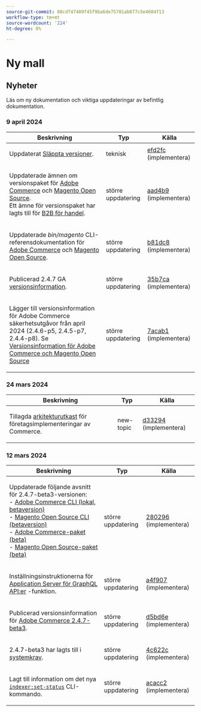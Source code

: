 ```yaml
---
source-git-commit: 88cdf47409f45f9ba6de75701ab877c5e4604f13
workflow-type: tm+mt
source-wordcount: '224'
ht-degree: 0%

---
```

# Ny mall

## Nyheter

Läs om ny dokumentation och viktiga uppdateringar av befintlig dokumentation.

### 9 april 2024

<table style="table-layout:auto;">
  <thead>
    <tr>
      <th>Beskrivning</th>
      <th>Typ</th>
      <th>Källa</th>
    </tr>
  </thead>
  <tbody>
    <tr>
      <td><p>Uppdaterat <a href="https://experienceleague.adobe.com/docs/commerce-operations/release/versions.html">Släppta versioner</a>.</p>
</td>
      <td>teknisk</td>
      <td><a href="https://github.com/AdobeDocs/commerce-operations.en/commit/efd2fc4285a5cdc7ee20ead299ee16e54f9bcb83">efd2fc</a> (implementera)</td>
    </tr>
    <tr>
      <td><p>Uppdaterade ämnen om versionspaket för <a href="https://experienceleague.adobe.com/en/docs/commerce-operations/release/packages/adobe-commerce">Adobe Commerce</a> och <a href="https://experienceleague.adobe.com/en/docs/commerce-operations/release/packages/magento-open-source">Magento Open Source</a>.<br /> Ett ämne för versionspaket har lagts till för <a href="https://experienceleague.adobe.com/en/docs/commerce-operations/release/packages/adobe-commerce-b2b">B2B för handel</a>.</p>
</td>
      <td>större uppdatering</td>
      <td><a href="https://github.com/AdobeDocs/commerce-operations.en/commit/aad4b904ba95142d1d848f934c9d3702cc37ec16">aad4b9</a> (implementera)</td>
    </tr>
    <tr>
      <td><p>Uppdaterade <em>bin/magento</em> CLI-referensdokumentation för <a href="https://experienceleague.adobe.com/en/docs/commerce-operations/reference/commerce-on-premises">Adobe Commerce</a> och <a href="https://experienceleague.adobe.com/en/docs/commerce-operations/reference/magento-open-source">Magento Open Source</a>.</p>
</td>
      <td>större uppdatering</td>
      <td><a href="https://github.com/AdobeDocs/commerce-operations.en/commit/b81dc87a261f128cdb572a30ff5538dae2087c49">b81dc8</a> (implementera)</td>
    </tr>
    <tr>
      <td><p>Publicerad 2.4.7 GA <a href="https://experienceleague.adobe.com/en/docs/commerce-operations/release/notes/adobe-commerce/2-4-7">versionsinformation</a>.</p>
</td>
      <td>större uppdatering</td>
      <td><a href="https://github.com/AdobeDocs/commerce-operations.en/commit/35b7caafbef5ced52ef6e4907e0634dfb2a61e4f">35b7ca</a> (implementera)</td>
    </tr>
    <tr>
      <td><p>Lägger till versionsinformation för Adobe Commerce säkerhetsutgåvor från april 2024 (2.4.6-p5, 2.4.5-p7, 2.4.4-p8). Se <a href="https://experienceleague.adobe.com/docs/commerce-operations/release/notes/overview.html">Versionsinformation för Adobe Commerce och Magento Open Source</a></p>
</td>
      <td>större uppdatering</td>
      <td><a href="https://github.com/AdobeDocs/commerce-operations.en/commit/7acab1d8d3f7b11cc1387b5558521f282ba0873f">7acab1</a> (implementera)</td>
    </tr>
  </tbody>
</table><!-- date_group -->

### 24 mars 2024

<table style="table-layout:auto;">
  <thead>
    <tr>
      <th>Beskrivning</th>
      <th>Typ</th>
      <th>Källa</th>
    </tr>
  </thead>
  <tbody>
    <tr>
      <td><p>Tillagda <a href="https://experienceleague.adobe.com/docs/commerce-operations/implementation-playbook/architecture/enterprise-blueprint.html">arkitekturutkast</a> för företagsimplementeringar av Commerce.</p>
</td>
      <td>new-topic</td>
      <td><a href="https://github.com/AdobeDocs/commerce-operations.en/commit/d33294d02b4431d4aa473aa5d0ab42e297cfed14">d33294</a> (implementera)</td>
    </tr>
  </tbody>
</table>

### 12 mars 2024

<table style="table-layout:auto;">
  <thead>
    <tr>
      <th>Beskrivning</th>
      <th>Typ</th>
      <th>Källa</th>
    </tr>
  </thead>
  <tbody>
    <tr>
      <td><p>Uppdaterade följande avsnitt för 2.4.7-beta3-versionen:<br />- <a href="https://experienceleague.adobe.com/docs/commerce-operations/reference/commerce-on-premises-beta.html">Adobe Commerce CLI (lokal, betaversion)</a><br />- <a href="https://experienceleague.adobe.com/docs/commerce-operations/reference/magento-open-source-beta.html">Magento Open Source CLI (betaversion)</a><br />- <a href="https://experienceleague.adobe.com/docs/commerce-operations/release/packages/adobe-commerce-beta.html">Adobe Commerce-paket (beta)</a><br />- <a href="https://experienceleague.adobe.com/docs/commerce-operations/release/packages/magento-open-source-beta.html">Magento Open Source-paket (beta)</a></p>
</td>
      <td>större uppdatering</td>
      <td><a href="https://github.com/AdobeDocs/commerce-operations.en/commit/28029603b0a23eb161480363b5106142beda4180">280296</a> (implementera)</td>
    </tr>
    <tr>
      <td><p>Inställningsinstruktionerna för <a href="https://experienceleague.adobe.com/docs/commerce-operations/performance-best-practices/performance-best-practices/application-server.html">Application Server för GraphQL API:er</a> -funktion.</p>
</td>
      <td>större uppdatering</td>
      <td><a href="https://github.com/AdobeDocs/commerce-operations.en/commit/a4f907a793b4384cb7c162c032a153fafbbc6ff3">a4f907</a> (implementera)</td>
    </tr>
    <tr>
      <td><p>Publicerad versionsinformation för <a href="https://experienceleague.adobe.com/docs/commerce-operations/release/notes/adobe-commerce/2-4-7.html">Adobe Commerce 2.4.7-beta3</a>.</p>
</td>
      <td>större uppdatering</td>
      <td><a href="https://github.com/AdobeDocs/commerce-operations.en/commit/d5bd6e1e9af78b24c687554261a50d4dce9483d6">d5bd6e</a> (implementera)</td>
    </tr>
    <tr>
      <td><p>2.4.7-beta3 har lagts till i <a href="https://experienceleague.adobe.com/docs/commerce-operations/installation-guide/system-requirements.html">systemkrav</a>.</p>
</td>
      <td>större uppdatering</td>
      <td><a href="https://github.com/AdobeDocs/commerce-operations.en/commit/4c622c47862c61fc9e6587ff95b3ac45142c2318">4c622c</a> (implementera)</td>
    </tr>
    <tr>
      <td><p>Lagt till information om det nya <a href="https://experienceleague.adobe.com/docs/commerce-operations/configuration-guide/cli/manage-indexers.html"><code class="language-plaintext highlighter-rouge">indexer:set-status</code></a> CLI-kommando.</p>
</td>
      <td>större uppdatering</td>
      <td><a href="https://github.com/AdobeDocs/commerce-operations.en/commit/acacc285f8b977b33bb27af76c971bc4015a2b45">acacc2</a> (implementera)</td>
    </tr>
  </tbody>
</table><!-- date_group --><!-- month_group --><!-- year_group -->

